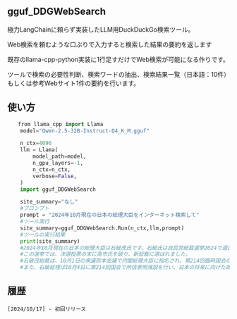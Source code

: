 ## gguf_DDGWebSearch

極力LangChainに頼らず実装したLLM用DuckDuckGo検索ツール。

Web検索を頼むような口ぶりで入力すると検索した結果の要約を返します

既存のllama-cpp-python実装に1行足すだけでWeb検索が可能になる作りです。

ツールで検索の必要性判断、検索ワードの抽出、検索結果一覧（日本語：10件）もしくは参考Webサイト1件の要約を行います。

## 使い方
```python
　　from llama_cpp import Llama
    model="Qwen-2.5-32B-Instruct-Q4_K_M.gguf"

    n_ctx=4096
    llm = Llama(
        model_path=model,
        n_gpu_layers=-1,
        n_ctx=n_ctx,
        verbose=False,
    )
    import gguf_DDGWebSearch

    site_summary="なし"
    #プロンプト
    prompt = "2024年10月現在の日本の総理大臣をインターネット検索して"
    #ツール実行
    site_summary=gguf_DDGWebSearch.Run(n_ctx,llm,prompt)
    #ツールの実行結果
    print(site_summary)
    #2024年10月現在の日本の総理大臣は石破茂氏です。石破氏は自民党総裁選挙2024で選出され、2024年10月1日に正式に総理大臣としての職に就いています。
    #この選挙では、決選投票の末に高市氏を破り、新総裁に選ばれました。
    #石破茂総裁は、10月1日の衆議院本会議で内閣総理大臣に指名され、第214回臨時国会の冒頭で第102代内閣総理大臣に選出されました。
    #また、石破総理は10月4日に第214回国会で所信表明演説を行い、日本の将来に向けた政策を述べています。
```

## 履歴
    [2024/10/17] - 初回リリース